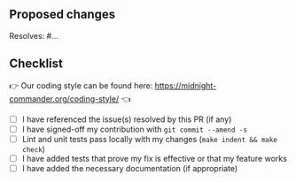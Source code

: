 ## Proposed changes

<!--
⚠️ Please remove these instructions when submitting the PR! ⚠️

Describe the big picture of your changes here, to communicate to the maintainers why we should accept this pull request. If it fixes a bug or resolves a feature request, be sure to link to that issue.
-->

Resolves: #...

## Checklist

<!-- _Put an `x` in the boxes that apply:_ -->

👉 Our coding style can be found here: https://midnight-commander.org/coding-style/ 👈

- [ ] I have referenced the issue(s) resolved by this PR (if any)
- [ ] I have signed-off my contribution with `git commit --amend -s`
- [ ] Lint and unit tests pass locally with my changes (`make indent && make check`)
- [ ] I have added tests that prove my fix is effective or that my feature works
- [ ] I have added the necessary documentation (if appropriate)

<!--
⚠️ Please remove these instructions when submitting the PR! ⚠️

This checklist is a reminder of what we will be looking for before merging your code. The more complete your contribution is, the more likely it is to be reviewed and accepted in a timely manner.

If you're unsure about anything, don't hesitate to ask. We're here to help!
-->
